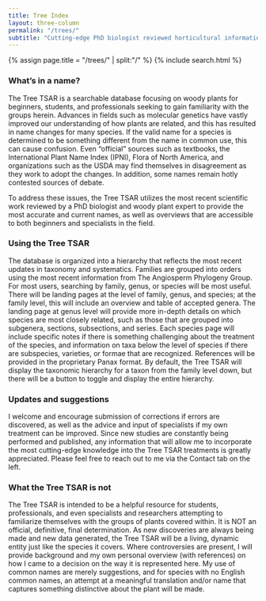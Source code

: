 ```yaml
---
title: Tree Index
layout: three-column
permalink: "/trees/"
subtitle: "Cutting-edge PhD biologist reviewed horticultural information with simple explanations."
---
```


{% assign page.title = "/trees/" | split:"/" %}
{% include search.html %}
### What’s in a name?

The Tree TSAR is a searchable database focusing on woody plants for beginners, students, and professionals seeking to gain familiarity with the groups herein. Advances in fields such as molecular genetics have vastly improved our understanding of how plants are related, and this has resulted in name changes for many species. If the valid name for a species is determined to be something different from the name in common use, this can cause confusion. Even “official” sources such as textbooks, the International Plant Name Index (IPNI), Flora of North America, and organizations such as the USDA may find themselves in disagreement as they work to adopt the changes. In addition, some names remain hotly contested sources of debate.

To address these issues, the Tree TSAR utilizes the most recent scientific work reviewed by a PhD biologist and woody plant expert to provide the most accurate and current names, as well as overviews that are accessible to both beginners and specialists in the field.



### Using the Tree TSAR

The database is organized into a hierarchy that reflects the most recent updates in taxonomy and systematics. Families are grouped into orders using the most recent information from The Angiosperm Phylogeny Group. For most users, searching by family, genus, or species will be most useful. There will be landing pages at the level of family, genus, and species; at the family level, this will include an overview and table of accepted genera. The landing page at genus level will provide more in-depth details on which species are most closely related, such as those that are grouped into subgenera, sections, subsections, and series. Each species page will include specific notes if there is something challenging about the treatment of the species, and information on taxa below the level of species if there are subspecies, varieties, or formae that are recognized. References will be provided in the proprietary Panax format. By default, the Tree TSAR will display the taxonomic hierarchy for a taxon from the family level down, but there will be a button to toggle and display the entire hierarchy.

### Updates and suggestions

I welcome and encourage submission of corrections if errors are discovered, as well as the advice and input of specialists if my own treatment can be improved. Since new studies are constantly being performed and published, any information that will allow me to incorporate the most cutting-edge knowledge into the Tree TSAR treatments is greatly appreciated. Please feel free to reach out to me via the Contact tab on the left.



### What the Tree TSAR is not

The Tree TSAR is intended to be a helpful resource for students, professionals, and even specialists and researchers attempting to familiarize themselves with the groups of plants covered within. It is NOT an official, definitive, final determination. As new discoveries are always being made and new data generated, the Tree TSAR will be a living, dynamic entity just like the species it covers. Where controversies are present, I will provide background and my own personal overview (with references) on how I came to a decision on the way it is represented here. My use of common names are merely suggestions, and for species with no English common names, an attempt at a meaningful translation and/or name that captures something distinctive about the plant will be made.
